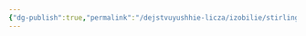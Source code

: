 ```yaml
---
{"dg-publish":true,"permalink":"/dejstvuyushhie-licza/izobilie/stirling-johenberg/","dgPassFrontmatter":true}
---
```


